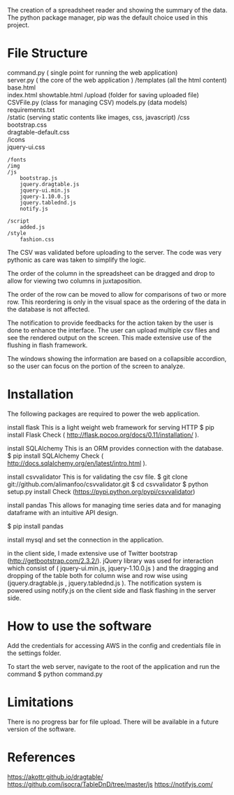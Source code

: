 The creation of a spreadsheet reader and showing the summary of the data. The python package manager, pip was the default choice used in this project.


# File Structure

command.py  ( single point for running the web application)         
server.py  ( the core of the web application )
/templates (all the html content) 
    base.html  
    index.html 
    showtable.html
/upload   (folder for saving uploaded file)
CSVFile.py   (class for managing CSV)
models.py     (data models)
requirements.txt  
/static (serving static contents like images, css, javascript)
    /css 
        bootstrap.css  
        dragtable-default.css  
        /icons  
        jquery-ui.css
 
    /fonts 
    /img  
    /js 
        bootstrap.js      
        jquery.dragtable.js  
        jquery-ui.min.js
        jquery-1.10.0.js  
        jquery.tablednd.js   
        notify.js
 
    /script  
        added.js
    /style
        fashion.css



The CSV was validated before uploading to the server. The code was very pythonic as care was taken to simplify the logic.

The order of the column in the spreadsheet can be dragged and drop to allow for viewing two columns in juxtaposition.

The order of the row can be moved to allow for comparisons of two or more row. This reordering is only in the visual space as the ordering of the data in the database is not affected.

The notification to provide feedbacks for the action taken by the user is done to enhance the interface. The user can upload multiple csv files and see the rendered output on the screen. This made extensive use of the flushing in flash framework.

The windows showing the information are based on a collapsible accordion, so the user can focus on the portion of the screen to analyze.

# Installation
The following packages are required to power the web application.


install flask
This is a light weight web framework for serving HTTP
$ pip install Flask
Check ( http://flask.pocoo.org/docs/0.11/installation/ ).

install SQLAlchemy
This is an ORM provides connection with the database.
$ pip install SQLAlchemy
Check ( http://docs.sqlalchemy.org/en/latest/intro.html ).

install csvvalidator
This is for validating the csv file.
$ git clone git://github.com/alimanfoo/csvvalidator.git
$ cd csvvalidator
$ python setup.py install
Check (https://pypi.python.org/pypi/csvvalidator)


install pandas
This allows for managing time series data and for managing dataframe with an intuitive API design.

$ pip install pandas

install mysql and set the connection in the application.

in the client side, I made extensive use of Twitter bootstrap (http://getbootstrap.com/2.3.2/). jQuery library was used for interaction which consist of ( jquery-ui.min.js, jquery-1.10.0.js  ) and the dragging and dropping of the table both for column wise and row wise using (jquery.dragtable.js , jquery.tablednd.js ). The notification system is powered using notify.js on the client side and flask flashing in the server side.

         

# How to use the software
Add the credentials for accessing AWS in the config and credentials file in the settings folder.


To start the web server, navigate to the root of the application and run the command
$ python command.py


# Limitations
There is no progress bar for file upload. There will be available in a future version of the software.

# References
https://akottr.github.io/dragtable/
https://github.com/isocra/TableDnD/tree/master/js
https://notifyjs.com/
